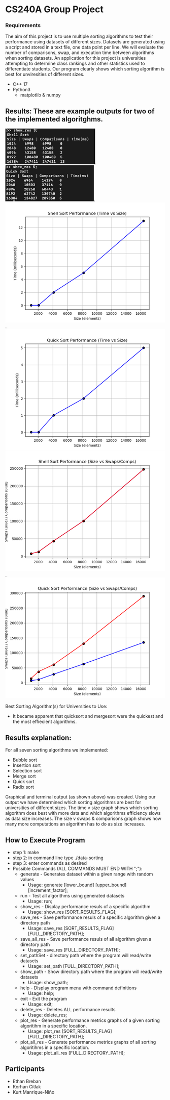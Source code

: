 # CS240A Group Project
### Requirements
The aim of this project is to use multiple sorting algorithms to test their performance using datasets of different sizes. Datasets are generated using a script and stored in a text file, one data point per line. We will evaluate the number of comparisons, swap, and execution time between algorithms when sorting datasets. An application for this project is universities attempting to determine class rankings and other statistics used to differentiate students. Our program clearly shows which sorting algorithm is best for unviresities of different sizes.
- C++ 17
- Python3
  - matplotlib & numpy

## Results: These are example outputs for two of the implemented algoritghms.
 ![](/docs/Shell_sort_terminal.png).         ![](/docs/Quick_sort_terminal.png).
 ![](/docs/shell_sort_time_plot.png).        ![](/docs/quick_sort_time_plot.png)
 ![](/docs/shell_sort_swaps_comps_plot.png). ![](/docs/quick_sort_swaps_comps_plot.png)

Best Sorting Algorithm(s) for Universities to Use:
- It became apparent that quicksort and mergesort were the quickest and the most effiecient algorithms.

## Results explanation:
  For all seven sorting algorithms we implemented:
  - Bubble sort
  - Insertion sort
  - Selection sort
  - Merge sort
  - Quick sort
  - Radix sort 
<a/>
Graphical and terminal output (as shown above) was created. Using our output we have determined which sorting algorithms are best for universities of different sizes. The time v size graph shows which sorting algorithm does best with more data and which algorithms efficiency slows as data size increases. The size v swaps & comparisons graph shows how many more computations an algorithm has to do as size increases.

## How to Execute Program
- step 1: make
- step 2: in command line type ./data-sorting
- step 3: enter commands as desired
- Possible Commands (ALL COMMANDS MUST END WITH ";"):
  - generate - Generates dataset within a given range with random values
    - Usage: generate [lower_bound] [upper_bound] [increment_factor];
  - run - Test all algorithms using generated datasets
    - Usage: run;
  - show_res - Display performance resuls of a specific algorithm
    - Usage: show_res [SORT_RESULTS_FLAG];
  - save_res - Save performance resuls of a specific algorithm given a directory path
    - Usage: save_res [SORT_RESULTS_FLAG] [FULL_DIRECTORY_PATH];
  - save_all_res - Save performance resuls of all algorithm given a directory path
    - Usage: save_res [FULL_DIRECTORY_PATH];
  - set_pathSet - directory path where the program will read/write datasets
    - Usage: set_path [FULL_DIRECTORY_PATH];
  - show_path - Show directory path where the program will read/write datasets
    - Usage: show_path;
  - help - Display program menu with command definitions
    - Usage: help;
  - exit - Exit the program
    - Usage: exit;
  - delete_res - Deletes ALL performance results
    - Usage: delete_res;
  - plot_res - Generate performance metrics graphs of a given sorting algoritihm in a specific location.
    - Usage: plot_res [SORT_RESULTS_FLAG] [FULL_DIRECTORY_PATH];
  - plot_all_res - 	Generate performance metrics graphs of all sorting algoritihms in a specific location.
    - Usage: plot_all_res [FULL_DIRECTORY_PATH];
					
## Participants
- Ethan Breban 
- Korhan Citlak 
- Kurt Manrique-Niño

